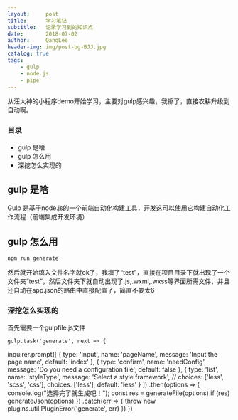 ```yaml
---
layout:     post
title:      学习笔记 
subtitle:   记录学习到的知识点
date:       2018-07-02
author:     QangLee
header-img: img/post-bg-BJJ.jpg
catalog: true
tags:
    - gulp
    - node.js
    - pipe
---
```


从汪大神的小程序demo开始学习，主要对gulp感兴趣，我擦了，直接农耕升级到自动啊。

### 目录

- gulp 是啥
- gulp 怎么用
- 深挖怎么实现的

## gulp 是啥

Gulp 是基于node.js的一个前端自动化构建工具，开发这可以使用它构建自动化工作流程（前端集成开发环境）

## gulp 怎么用

    npm run generate

然后就开始填入文件名字就ok了，我填了“test”，直接在项目目录下就出现了一个文件夹“test”，然后文件夹下就自动出现了.js,.wxml,.wxss等界面所需文件，并且还自动在app.json的路由中直接配置了，简直不要太6



### 深挖怎么实现的

首先需要一个gulpfile.js文件

    gulp.task('generate', next => {
  inquirer.prompt([
    {
      type: 'input',
      name: 'pageName',
      message: 'Input the page name',
      default: 'index'
    },
    {
      type: 'confirm',
      name: 'needConfig',
      message: 'Do you need a configuration file',
      default: false
    },
    {
      type: 'list',
      name: 'styleType',
      message: 'Select a style framework',
      // choices: ['less', 'scss', 'css'],
      choices: ['less'],
      default: 'less'
    }
  ])
  .then(options => {
    console.log("选择完了就生成吧！");
    const res = generateFile(options)
    if (res) generateJson(options)
  })
  .catch(err => {
    throw new plugins.util.PluginError('generate', err)
  })
})

    

